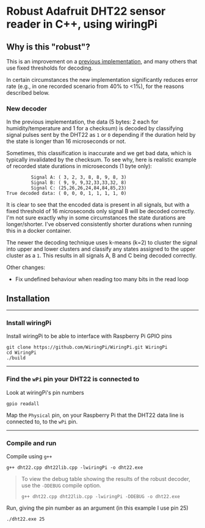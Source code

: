 # Robust Adafruit DHT22 sensor reader in C++, using wiringPi

## Why is this "robust"?

This is an improvement on a [previous implementation](http://www.uugear.com/portfolio/read-dht1122-temperature-humidity-sensor-from-raspberry-pi/), and many others that use fixed thresholds for decoding.

In certain circumstances the new implementation significantly reduces error rate (e.g., in one recorded scenario from 40% to <1%), for the reasons described below.

### New decoder

In the previous implementation, the data
(5 bytes: 2 each for humidity/temperature and 1 for a checksum)
is decoded by classifying signal pulses sent by the DHT22 as ```1``` or ```0``` depending if the duration held by the state is
longer than 16 microseconds or not.

Sometimes, this classification is inaccurate and we get bad data, which is typically
invalidated by the checksum. To see why, here is realistic example of recorded state durations in
microseconds (1 byte only):

             Signal A: ( 3, 2, 3, 8, 8, 9, 8, 3)
             Signal B: ( 9, 9, 9,32,33,33,32, 8)
             Signal C: (25,26,26,24,84,84,85,23)
    True decoded data: ( 0, 0, 0, 1, 1, 1, 1, 0)

It is clear to see that the encoded data is present in all signals, but with a fixed threshold
of 16 microseconds only signal B will be decoded correctly. I'm not sure exactly why
in some circumstances the state durations are longer/shorter. I've observed consistently
shorter durations when running this in a docker container.

The newer the decoding technique uses k-means (k=2) to cluster the signal into upper and lower
clusters and classify any states assigned to the upper cluster as a ```1```. This results in all
signals A, B and C being decoded correctly.

Other changes:

- Fix undefined behaviour when reading too many bits in the read loop

## Installation

---

### Install wiringPi

Install wiringPi to be able to interface with Raspberry Pi GPIO pins

    git clone https://github.com/WiringPi/WiringPi.git WiringPi
    cd WiringPi
    ./build

---

### Find the ```wPi``` pin your DHT22 is connected to

Look at wiringPi's pin numbers

    gpio readall

Map the ```Physical``` pin, on your Raspberry Pi that the DHT22 data line is connected to, to the ```wPi``` pin.

---

### Compile and run

Compile using ```g++```

    g++ dht22.cpp dht22lib.cpp -lwiringPi -o dht22.exe

> To view the debug table showing the results of the robust decoder, use the ```-DDEBUG``` compile option.
>
>     g++ dht22.cpp dht22lib.cpp -lwiringPi -DDEBUG -o dht22.exe

Run, giving the pin number as an argument (in this example I use pin 25)

    ./dht22.exe 25
